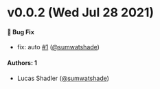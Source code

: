 # v0.0.2 (Wed Jul 28 2021)

#### 🐛 Bug Fix

- fix: auto [#1](https://github.com/sumwatshade/jest-transform-yaml/pull/1) ([@sumwatshade](https://github.com/sumwatshade))

#### Authors: 1

- Lucas Shadler ([@sumwatshade](https://github.com/sumwatshade))
